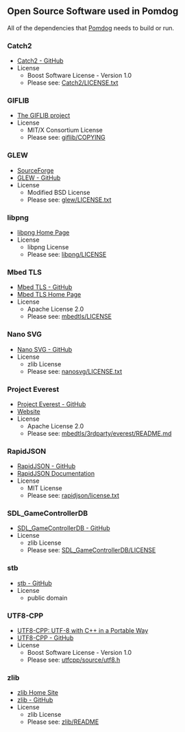 Open Source Software used in Pomdog
-----------------------------------

All of the dependencies that [Pomdog](https://github.com/mogemimi/pomdog) needs to build or run.

### Catch2

* [Catch2 - GitHub](https://github.com/catchorg/Catch2)
* License
  * Boost Software License - Version 1.0
  * Please see: [Catch2/LICENSE.txt](Catch2/LICENSE.txt)

### GIFLIB

* [The GIFLIB project](http://giflib.sourceforge.net/)
* License
  * MIT/X Consortium License
  * Please see: [giflib/COPYING](giflib/COPYING)

### GLEW

* [SourceForge](http://glew.sourceforge.net/)
* [GLEW - GitHub](https://github.com/nigels-com/glew)
* License
  * Modified BSD License
  * Please see: [glew/LICENSE.txt](glew/LICENSE.txt)

### libpng

* [libpng Home Page](http://www.libpng.org/pub/png/libpng.html)
* License
  * libpng License
  * Please see: [libpng/LICENSE](libpng/LICENSE)

### Mbed TLS

* [Mbed TLS - GitHub](https://github.com/ARMmbed/mbedtls)
* [Mbed TLS Home Page](https://tls.mbed.org/)
* License
  * Apache License 2.0
  * Please see: [mbedtls/LICENSE](mbedtls/LICENSE)

### Nano SVG

* [Nano SVG - GitHub](https://github.com/memononen/nanosvg)
* License
  * zlib License
  * Please see: [nanosvg/LICENSE.txt](nanosvg/LICENSE.txt)

### Project Everest

* [Project Everest - GitHub](https://github.com/project-everest/everest)
* [Website](https://project-everest.github.io/)
* License
  * Apache License 2.0
  * Please see: [mbedtls/3rdparty/everest/README.md](mbedtls/3rdparty/everest/README.md)

### RapidJSON

* [RapidJSON - GitHub](https://github.com/miloyip/rapidjson)
* [RapidJSON Documentation](http://miloyip.github.io/rapidjson/)
* License
  * MIT License
  * Please see: [rapidjson/license.txt](rapidjson/license.txt)

### SDL_GameControllerDB

* [SDL_GameControllerDB - GitHub](https://github.com/gabomdq/SDL_GameControllerDB)
* License
  * zlib License
  * Please see: [SDL_GameControllerDB/LICENSE](SDL_GameControllerDB/LICENSE)

### stb

* [stb - GitHub](https://github.com/nothings/stb)
* License
  * public domain

### UTF8-CPP

* [UTF8-CPP: UTF-8 with C++ in a Portable Way](http://utfcpp.sourceforge.net/)
* [UTF8-CPP - GitHub](https://github.com/nemtrif/utfcpp)
* License
  * Boost Software License - Version 1.0
  * Please see: [utfcpp/source/utf8.h](utfcpp/source/utf8.h)

### zlib

* [zlib Home Site](http://www.zlib.net/)
* [zlib - GitHub](https://github.com/madler/zlib)
* License
  * zlib License
  * Please see: [zlib/README](zlib/README)

